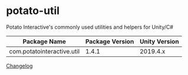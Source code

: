 # potato-util
Potato Interactive's commonly used utilities and helpers for Unity/C#

| Package Name | Package Version | Unity Version |
|-----|-----|-----|
| com.potatointeractive.util | 1.4.1 | 2019.4.x |

[Changelog](CHANGELOG.md)